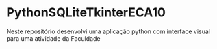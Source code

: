 # PythonSQLiteTkinterECA10
Neste repositório desenvolvi uma aplicação python com interface visual para uma atividade da Faculdade
